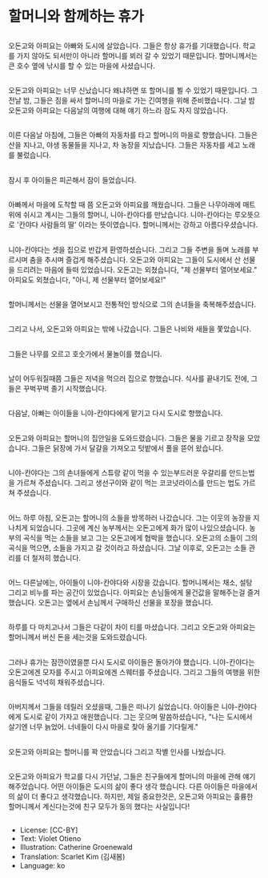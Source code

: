 # 할머니와 함께하는 휴가

##
오돈고와 아피요는 아빠와 도시에 살았습니다. 그들은 항상 휴가를 기대했습니다. 학교를 가지 않아도 되서만이 아니라 할머니를 뵈러 갈 수 있었기 때문입니다. 할머니께서는 큰 호수 옆에 낚시를 할 수 있는 마을에 사셨습니다.

##
오돈고와 아피요는 너무 신났습니다 왜냐하면 또 할머니를 뵐 수 있었기 때문입니다. 그 전날 밤, 그들은 짐을 싸서 할머니의 마을로 가는 긴여행을 위해 준비했습니다. 그날 밤 오돈고와 아피요는 다음날의 여행에 대해 얘기 하느라 잠도 자지 않았습니다.

##
이른 다음날 아침에, 그들은 아빠의 자동차를 타고 할머니의 마을로 향했습니다. 그들은 산을 지나고, 야생 동물들을 지나고, 차 농장을 지났습니다. 그들은 자동차를 세고 노래를 불렀습니다.

##
잠시 후 아이들은 피곤해서 잠이 들었습니다.

##
아빠께서 마을에 도착할 때 쯤 오돈고와 아피요를 깨웠습니다. 그들은 나무아래에 매트위에 쉬시고 계시는 그들의 할머니, 니야-칸야다를 만났습니다. 니야-칸야다는 루오뜻으로 '칸야다 사람들의 딸' 이라는 뜻이였습니다. 할머니께서는 강하고 아름다우셨습니다.

##
니야-칸야다는 셋을 집으로 반갑게 환영하셨습니다. 그리고 그들 주변을 돌며 노래를 부르시며 춤을 추시며 즐겁게 해주셨습니다. 오돈고와 아피요는 그들이 도시에서 산 선물을 드리려는 마음에 들떠 있었습니다. 오돈고는 외쳤습니다, "제 선물부터 열어보세요." 아피요도 외쳤습니다, "아니, 제 선물부터 열어보세요!"

##
할머니께서는 선물을 열어보시고 전통적인 방식으로 그의 손녀들을 축복해주셨습니다.

##
그리고 나서, 오돈고와 아피요는 밖에 나갔습니다. 그들은 나비와 새들을 쫓았습니다.

##
그들은 나무를 오르고 호숫가에서 물놀이를 했습니다.

##
날이 어두워질때쯤 그들은 저녁을 먹으러 집으로 향했습니다. 식사를 끝내기도 전에, 그들은 꾸벅꾸벅 졸기 시작했습니다.

##
다음날, 아빠는 아이들을 니야-칸야다에게 맡기고 다시 도시로 향했습니다.

##
오돈고와 아피요는 할머니의 집안일을 도와드렸습니다. 그들은 물을 기르고 장작을 모았습니다. 그들은 닭장에 가서 달걀을 가져오고 텃밭에서 풀을 뜯어 왔습니다.

##
니야-칸야다는 그의 손녀들에게 스튜랑 같이 먹을 수 있는부드러운 우갈리를 만드는법을 가르쳐 주셨습니다. 그리고 생선구이와 같이 먹는 코코넛라이스를 만드는 법도 가르쳐 주셨습니다.

##
어느 하루 아침, 오돈고는 할머니의 소들을 방목하러 나갔습니다. 그는 이웃의 농장을 지나치게 되었습니다. 그곳에 계신 농부께서는 오돈고에게 화가 많이 나있으셨습니다. 농부의 곡식을 먹는 소들을 보고 그는 오돈고에게 협박을 했습니다. 오돈고의 소들이 그의 곡식을 먹으면, 소들을 가지고 갈 것이라고 하셨습니다. 그날 이후로, 오돈고는 소들 관리를 더 철저히 했습니다.

##
어느 다른날에는, 아이들이 니야-칸야다와 시장을 갔습니다. 할머니께서는 채소, 설탕 그리고 비누를 파는 공간이 있었습니다. 아피요는 손님들에게 물건값을 말해주는걸 즐겨했습니다. 오돈고는 옆에서 손님께서 구매하신 선물을 포장을 했습니다.

##
하루를 다 마치고나서 그들은 다같이 차이 티를 마셨습니다. 그리고 오돈고와 아피요는 할머니께서 버신 돈을 세는것을 도와드렸습니다.

##
그러나 휴가는 잠깐이였을뿐 다시 도시로 아이들은 돌아가야 했습니다. 니야-칸야다는 오돈고에겐 모자를 주시고 아피요에겐 스웨터를 주셨습니다. 그리고 그들의 여행을 위한 음식들도 넉넉히 채워주셨습니다.

##
아버지께서 그들을 데릴러 오셨을때, 그들은 떠나기 싫었습니다. 아이들은 니야-칸야다에게 도시로 같이 가자고 애원했습니다. 그는 웃으며 말씀하셨습니다, "나는 도시에서 살기엔 너무 늙었어. 너네들이 다시 마을로 찾아 올기를 기다릴게."

##
오돈고와 아피요는 할머니를 꽉 안았습니다 그리고 작별 인사를 나눴습니다.

##
오돈고와 아피요가 학교를 다시 가던날, 그들은 친구들에게 할머니의 마을에 관해 얘기해주었습니다. 어떤 아이들은 도시의 삶이 좋다 생각 했습니다. 다른 아이들은 마을에서의 삶이 더 좋다고 생각했습니다. 하지만, 제일 중요한것은, 오돈고와 아피요는 훌륭한 할머니께서 계신다는것에 친구 모두가 동의 했다는 사실입니다!

##
* License: [CC-BY]
* Text: Violet Otieno
* Illustration: Catherine Groenewald
* Translation: Scarlet Kim (김새봄)
* Language: ko
